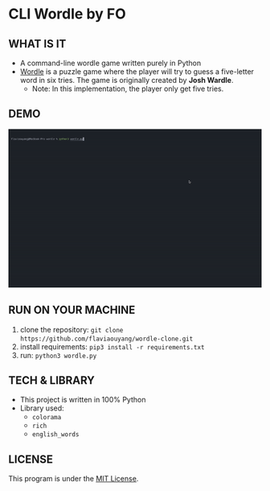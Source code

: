 # CLI Wordle by FO

## WHAT IS IT

- A command-line wordle game written purely in Python
- [Wordle](https://www.nytimes.com/games/wordle/index.html) is a puzzle game where the player will try to guess a five-letter word in six tries. The game is originally created by **Josh Wardle**.
	- Note: In this implementation, the player only get five tries.

## DEMO

![demo](demo.gif)

## RUN ON YOUR MACHINE

1. clone the repository: `git clone https://github.com/flaviaouyang/wordle-clone.git`
2. install requirements: `pip3 install -r requirements.txt`
3. run: `python3 wordle.py`

## TECH & LIBRARY

- This project is written in 100% Python
- Library used:
	- `colorama`
	- `rich`
	- `english_words`

## LICENSE

This program is under the [MIT License](LICENSE).
